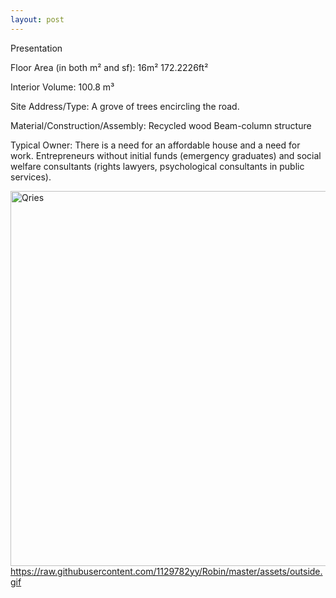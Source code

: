 ```yaml
---
layout: post
---
```

Presentation

Floor Area (in both m² and sf): 16m² 172.2226ft²

Interior Volume: 100.8 m³

Site Address/Type: A grove of trees encircling the road.

Material/Construction/Assembly: Recycled wood Beam-column structure

Typical Owner: There is a need for an affordable house and a need for work. Entrepreneurs without initial funds (emergency graduates) and social welfare consultants (rights lawyers, psychological consultants in public services).


<img alt="Qries" src="https://raw.githubusercontent.com/1129782yy/Robin/master/assets/outside.gif" width="600"></a> 
https://raw.githubusercontent.com/1129782yy/Robin/master/assets/outside.gif
